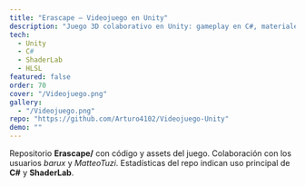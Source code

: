 ```yaml
---
title: "Erascape — Videojuego en Unity"
description: "Juego 3D colaborativo en Unity: gameplay en C#, materiales y shaders (ShaderLab/HLSL). Coordinación internacional y control de versiones."
tech:
  - Unity
  - C#
  - ShaderLab
  - HLSL
featured: false
order: 70
cover: "/Videojuego.png"
gallery:
  - "/Videojuego.png"
repo: "https://github.com/Arturo4102/Videojuego-Unity"
demo: ""
---
```

Repositorio **Erascape/** con código y assets del juego. Colaboración con los usuarios *barux* y *MatteoTuzi*. Estadísticas del repo indican uso principal de **C#** y **ShaderLab**.
